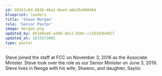 ```yaml
---
id: 493b1c6d-8036-48a1-8ee4-a0e20a9884bb
blueprint: leaders
title: 'Steve Morgan'
role: 'Senior Pastor'
image: morgan.png
updated_by: 85168ae6-ad48-4bc2-828c-cc5b103b4827
updated_at: 1633373002
type: pastor
---
```

Steve joined the staff at FCC on November 3, 2016 as the Associate Minister. Steve took over the role as our Senior Minister on June 3, 2019. Steve lives in Neoga with his wife, Shawnc, and daughter, Saylor.